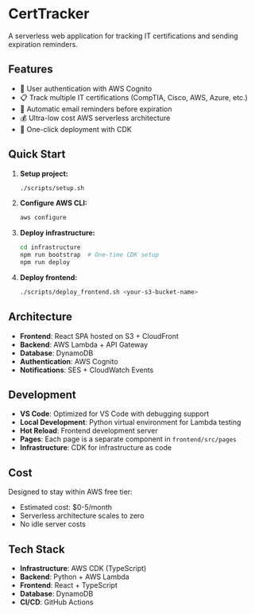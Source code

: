 # CertTracker

A serverless web application for tracking IT certifications and sending expiration reminders.

## Features

- 🔐 User authentication with AWS Cognito
- 📋 Track multiple IT certifications (CompTIA, Cisco, AWS, Azure, etc.)
- 📧 Automatic email reminders before expiration
- 💰 Ultra-low cost AWS serverless architecture
- 🚀 One-click deployment with CDK

## Quick Start

1. **Setup project:**
   ```bash
   ./scripts/setup.sh
   ```

2. **Configure AWS CLI:**
   ```bash
   aws configure
   ```

3. **Deploy infrastructure:**
   ```bash
   cd infrastructure
   npm run bootstrap  # One-time CDK setup
   npm run deploy
   ```

4. **Deploy frontend:**
   ```bash
   ./scripts/deploy_frontend.sh <your-s3-bucket-name>
   ```

## Architecture

- **Frontend**: React SPA hosted on S3 + CloudFront
- **Backend**: AWS Lambda + API Gateway  
- **Database**: DynamoDB
- **Authentication**: AWS Cognito
- **Notifications**: SES + CloudWatch Events

## Development

- **VS Code**: Optimized for VS Code with debugging support
- **Local Development**: Python virtual environment for Lambda testing
- **Hot Reload**: Frontend development server
- **Pages**: Each page is a separate component in `frontend/src/pages`
- **Infrastructure**: CDK for infrastructure as code

## Cost

Designed to stay within AWS free tier:
- Estimated cost: $0-5/month
- Serverless architecture scales to zero
- No idle server costs

## Tech Stack

- **Infrastructure**: AWS CDK (TypeScript)
- **Backend**: Python + AWS Lambda
- **Frontend**: React + TypeScript
- **Database**: DynamoDB
- **CI/CD**: GitHub Actions
